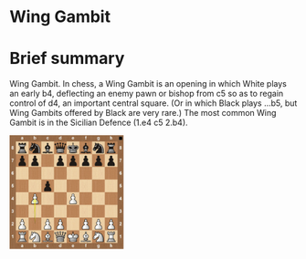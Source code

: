 
Wing Gambit
===========

# Brief summary


Wing Gambit. In chess, a Wing Gambit is an opening in which White plays an early b4, deflecting an enemy pawn or bishop from c5 so as to regain control of d4, an important central square. (Or in which Black plays ...b5, but Wing Gambits offered by Black are very rare.) The most common Wing Gambit is in the Sicilian Defence (1.e4 c5 2.b4).

<img src="/img/Wing Gambit.png" width="200"/>